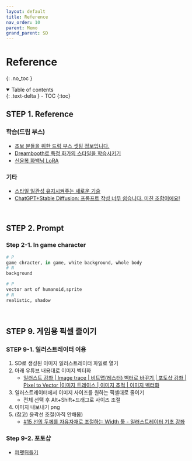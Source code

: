 ```yaml
---
layout: default
title: Reference
nav_order: 10
parent: Memo
grand_parent: SD
---
```


# Reference

{: .no_toc }

<details open markdown="block">
  <summary>
    Table of contents
  </summary>
  {: .text-delta }
- TOC
{:toc}
</details>

<!------------------------------------ STEP ------------------------------------>

## STEP 1. Reference


### 학습(드립 부스)
* [초보 분들을 위한 드림 부스 셋팅 정보입니다.](https://www.clien.net/service/board/cm_aigurim/17996081)
* [Dreambooth로 특정 화가의 스타일을 학습시키기](https://www.clien.net/service/board/cm_aigurim/18000175)
* [신윤복 화백님 LoRA](https://www.clien.net/service/board/cm_aigurim/18004978)

### 기타
* [스타일 일관성 유지시켜주는 새로운 기술](https://www.clien.net/service/board/cm_aigurim/18467242?od=T31&po=2&category=0&groupCd=)
* [ChatGPT+Stable Diffusion: 프롬프트 작성 너무 쉽습니다. 미친 조합이에요!](https://www.youtube.com/watch?v=rQpaoCGpnGY)


<br>



## STEP 2. Prompt

### Step 2-1. In game character

```python
# P
game chracter, in game, white background, whole body
# N
background
```



```python
# P
vector art of humanoid,sprite
# N
realistic, shadow
```



<br>



## STEP 9. 게임용 픽셀 줄이기

### STEP 9-1. 일러스트레이터 이용

1. SD로 생성된 이미지 일러스트레이터 파일로 열기
2. 아래 유튜브 내용대로 이미지 벡터화
   * [일러스트 강좌 | Image trace | 비트맵(레스터) 벡터로 바꾸기 | 포토샵 강좌 | Pixel to Vector |이미지 트레이스 | 이미지 추적 | 이미지 벡터화](https://www.youtube.com/watch?v=TCPe0_R9BwE&t=431s)
3. 일러스트레이터에서 이미지 사이즈를 원하는 픽셀대로 줄이기
   * 전체 선택 후 Alt+Shift+드래그로 사이즈 조절
4. 이미지 내보내기 png 
5. (참고) 윤곽선 조절(아직 안해봄)
   * [#15 선의 두께를 자유자재로 조절하는 Width 툴 - 일러스트레이터 기초 강좌](https://www.youtube.com/watch?v=ZoUXvXtTfhI)



### Step 9-2. 포토샵

* [퍼펫뒤틀기](https://www.youtube.com/shorts/79YiCi4LXLg)

  
